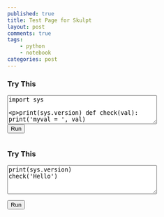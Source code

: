 ```yaml
---
published: true
title: Test Page for Skulpt
layout: post
comments: true
tags:
    - python
    - notebook
categories: post
--- 
```

<link rel="stylesheet" type="text/css" media="all" href="/resources/skulpt/css/codemirror.css">
<link rel="stylesheet" type="text/css" media="all" href="/resources/skulpt/css/solarized.css">

<style type='text/css'>
    .CodeMirror { width: 90%; height: auto; border: 1px solid black; }
    .Output { width: 90%; height: auto; border: 0px; }
</style>

<script src="/resources/skulpt/js/jquery.min.js" type="text/javascript"></script>
<script src="/resources/skulpt/js/codemirrorepl.js" type="text/javascript"></script>
<script src="/resources/skulpt/js/python.js" type="text/javascript"></script>
<script src="/resources/skulpt/js/skulpt.min.js" type="text/javascript"></script>
<script src="/resources/skulpt/js/skulpt-stdlib.js" type="text/javascript"></script>
<script src="/resources/skulpt/js/env/editor.js" type="text/javascript"></script>


### Try This
<form>
<textarea id="yourcode1" cols="40" rows="4">
import sys

print(sys.version)
def check(val):
    print('myval = ', val)
</textarea><br />
<button type="button" onclick="runit1()">Run</button>
</form>
<pre id="output1" class='Output'></pre>
<div id="mycanvas1"></div>

### Try This
<form>
<textarea id="yourcode2" cols="40" rows="4">
print(sys.version)
check('Hello')
</textarea><br />

<button type="button" onclick="runit2()">Run</button>
</form>
<pre id="output2" class='Output'></pre>
<div id="mycanvas2"></div>

